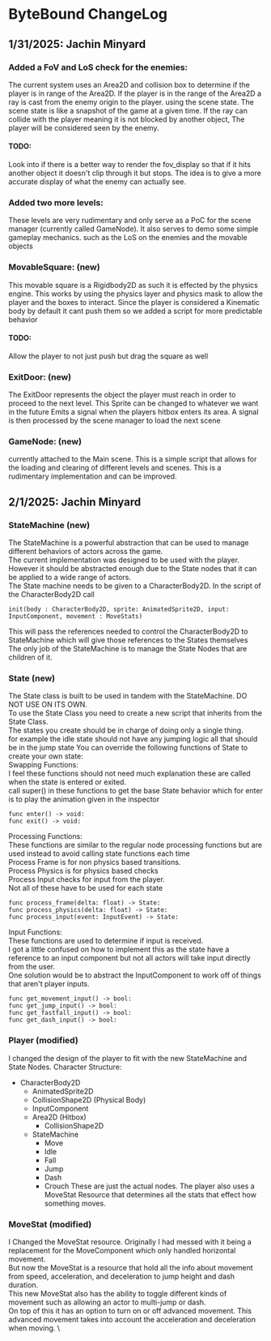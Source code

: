 # ByteBound ChangeLog

## 1/31/2025: Jachin Minyard
### Added a FoV and LoS check for the enemies:
The current system uses an Area2D and collision box to determine if the player is in range of the Area2D. 
If the player is in the range of the Area2D a ray is cast from the enemy origin to the player. using the scene state.
The scene state is like a snapshot of the game at a given time. If the ray can collide with the player meaning it is not blocked by another object,
The player will be considered seen by the enemy.
#### TODO:
Look into if there is a better way to render the fov_display so that if it hits another object it doesn't clip through it but stops. The idea is to give a more accurate display of what the enemy can actually see.

### Added two more levels:
These levels are very rudimentary and only serve as a PoC for the scene manager (currently called GameNode). 
It also serves to demo some simple gameplay mechanics. such as the LoS on the enemies and the movable objects

### MovableSquare: (new)
This movable square is a Rigidbody2D as such it is effected by the physics engine.
This works by using the physics layer and physics mask to allow the player and the boxes to interact.
Since the player is considered a Kinematic body by default it cant push them so we added a script for more predictable behavior
#### TODO: 
Allow the player to not just push but drag the square as well

### ExitDoor: (new)
The ExitDoor represents the object the player must reach in order to proceed to the next level. This Sprite can be changed to whatever we want in the future
Emits a signal when the players hitbox enters its area. A signal is then processed by the scene manager to load the next scene

### GameNode: (new)
currently attached to the Main scene. This is a simple script that allows for the loading and clearing of different levels and scenes.
This is a rudimentary implementation and can be improved.


## 2/1/2025: Jachin Minyard
### StateMachine (new)
The StateMachine is a powerful abstraction that can be used to manage different behaviors of actors across the game. \
The current implementation was designed to be used with the player. \
However it should be abstracted enough due to the State nodes that it can be applied to a wide range of actors. \
The State machine needs to be given to a CharacterBody2D. In the script of the CharacterBody2D call
```
init(body : CharacterBody2D, sprite: AnimatedSprite2D, input: InputComponent, movement : MoveStats)
```
This will pass the references needed to control the CharacterBody2D to StateMachine which will give those references to the States themselves \
The only job of the StateMachine is to manage the State Nodes that are children of it.

### State (new)
The State class is built to be used in tandem with the StateMachine. DO NOT USE ON ITS OWN.\
To use the State Class you need to create a new script that inherits from the State Class. \
The states you create should be in charge of doing only a single thing. \
for example the idle state should not have any jumping logic all that should be in the jump state
You can override the following functions of State to create your own state: \
Swapping Functions: \
I feel these functions should not need much explanation these are called when the state is entered or exited. \
call super() in these functions to get the base State behavior which for enter is to play the animation given in the inspector
```
func enter() -> void:
func exit() -> void:
```

Processing Functions: \
These functions are similar to the regular node processing functions but are used instead to avoid calling state functions each time \
Process Frame is for non physics based transitions. \
Process Physics is for physics based checks \
Process Input checks for input from the player. \
Not all of these have to be used for each state
```
func process_frame(delta: float) -> State:
func process_physics(delta: float) -> State:
func process_input(event: InputEvent) -> State:
```

Input Functions: \
These functions are used to determine if input is received. \
I got a little confused on how to implement this as the state have a reference to an input component but not all actors will take input directly from the user. \
One solution would be to abstract the InputComponent to work off of things that aren't player inputs.
```
func get_movement_input() -> bool:
func get_jump_input() -> bool:
func get_fastfall_input() -> bool:
func get_dash_input() -> bool:
```

### Player (modified)
I changed the design of the player to fit with the new StateMachine and State Nodes.
Character Structure:
- CharacterBody2D 
  - AnimatedSprite2D
  - CollisionShape2D (Physical Body)
  - InputComponent
  - Area2D (Hitbox)
	- CollisionShape2D
  - StateMachine
	- Move
	- Idle
	- Fall
	- Jump
	- Dash
	- Crouch
These are just the actual nodes. The player also uses a MoveStat Resource that determines all the stats that effect how something moves. 

### MoveStat (modified)
I Changed the MoveStat resource. Originally I had messed with it being a replacement for the MoveComponent which only handled horizontal movement. \
But now the MoveStat is a resource that hold all the info about movement from speed, acceleration, and  deceleration to jump height and dash duration. \
This new MoveStat also has the ability to toggle different kinds of movement such as allowing an actor to multi-jump or dash.\
On top of this it has an option to turn on or off advanced movement. This advanced movement takes into account the acceleration and deceleration when moving. \
